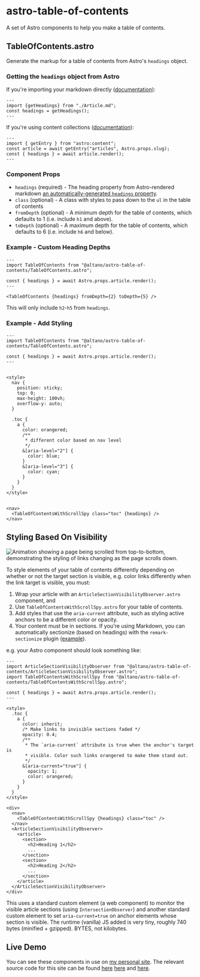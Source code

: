 # astro-table-of-contents

A set of Astro components to help you make a table of contents.

## TableOfContents.astro

Generate the markup for a table of contents from Astro's `headings` object.

### Getting the `headings` object from Astro

If you're importing your markdown directly ([documentation](https://docs.astro.build/en/guides/markdown-content/#importing-markdown)):

```astro
---
import {getHeadings} from "./Article.md";
const headings = getHeadings();
---
```

If you're using content collections ([documentation](https://docs.astro.build/en/guides/markdown-content/#markdown-from-content-collections-queries)):

```astro
---
import { getEntry } from "astro:content";
const article = await getEntry("articles", Astro.props.slug);
const { headings } = await article.render();
---
```

### Component Props

- `headings` (required) - The heading property from Astro-rendered markdown [an automatically-generated `headings` property](https://docs.astro.build/en/guides/markdown-content/#markdown-from-content-collections-queries).
- `class` (optional) - A class with styles to pass down to the `ul` in the table of contents
- `fromDepth` (optional) - A minimum depth for the table of contents, which defaults to 1 (i.e. include `h1` and above).
- `toDepth` (optional) - A maximum depth for the table of contents, which defaults to 6 (i.e. include `h6` and below).

### Example - Custom Heading Depths

```astro
---
import TableOfContents from "@altano/astro-table-of-contents/TableOfContents.astro";

const { headings } = await Astro.props.article.render();
---

<TableOfContents {headings} fromDepth={2} toDepth={5} />
```

This will only include `h2`-`h5` from `headings`.

### Example - Add Styling

```astro
---
import TableOfContents from "@altano/astro-table-of-contents/TableOfContents.astro";

const { headings } = await Astro.props.article.render();
---


<style>
  nav {
    position: sticky;
    top: 0;
    max-height: 100vh;
    overflow-y: auto;
  }

  .toc {
    a {
      color: orangered;
      /**
       * different color based on nav level
       */
      &[aria-level="2"] {
        color: blue;
      }
      &[aria-level="3"] {
        color: cyan;
      }
    }
  }
</style>


<nav>
  <TableOfContentsWithScrollSpy class="toc" {headings} />
</nav>
```

## Styling Based On Visibility

![Animation showing a page being scrolled from top-to-bottom, demonstrating the styling of links changing as the page scrolls down.](./assets/visibility-styling.avif)

To style elements of your table of contents differently depending on whether or not the target section is visible, e.g. color links differently when the link target is visible, you must:

1. Wrap your article with an `ArticleSectionVisibilityObserver.astro` component, and
2. Use `TableOfContentsWithScrollSpy.astro` for your table of contents.
3. Add styles that use the `aria-current` attribute, such as styling active anchors to be a different color or opacity.
4. Your content must be in sections. If you're using Markdown, you can automatically sectionize (based on headings) with the `remark-sectionize` plugin ([example](https://github.com/altano/alan.norbauer.com/blob/b0666f0f13cdf3688bed47286d6a8cfea548abd4/astro.config.ts#L38)).

e.g. your Astro component should look something like:

```astro
---
import ArticleSectionVisibilityObserver from "@altano/astro-table-of-contents/ArticleSectionVisibilityObserver.astro";
import TableOfContentsWithScrollSpy from "@altano/astro-table-of-contents/TableOfContentsWithScrollSpy.astro";

const { headings } = await Astro.props.article.render();
---

<style>
  .toc {
    a {
      color: inherit;
      /* Make links to invisible sections faded */
      opacity: 0.4;
      /**
       * The `aria-current` attribute is true when the anchor's target is
       * visible. Color such links orangered to make them stand out.
       */
      &[aria-current="true"] {
        opacity: 1;
        color: orangered;
      }
    }
  }
</style>

<div>
  <nav>
    <TableOfContentsWithScrollSpy {headings} class="toc" />
  </nav>
  <ArticleSectionVisibilityObserver>
    <article>
      <section>
        <h2>Heading 1</h2>
        ...
      </section>
      <section>
        <h2>Heading 2</h2>
        ...
      </section>
    </article>
  </ArticleSectionVisibilityObserver>
</div>
```

This uses a standard custom element (a web component) to monitor the visible article sections (using `IntersectionObserver`) and another standard custom element to set `aria-current=true` on anchor elements whose section is visible. The runtime (vanilla) JS added is very tiny, roughly 740 bytes (minified + gzipped). BYTES, not kilobytes.

## Live Demo

You can see these components in use on [my personal site](https://alan.norbauer.com/articles/browser-debugging-tricks/). The relevant source code for this site can be found [here](https://github.com/altano/alan.norbauer.com/blob/aeea9daa9d336682b4c794fa26cdfdd361ad4160/src/components/article/TableOfContents.astro#L63) [here](https://github.com/altano/alan.norbauer.com/blob/aeea9daa9d336682b4c794fa26cdfdd361ad4160/src/pages/articles/%5Bslug%5D/index.astro#L412) and [here](https://github.com/altano/alan.norbauer.com/blob/aeea9daa9d336682b4c794fa26cdfdd361ad4160/src/layouts/ArticleLayout.astro#L159).
